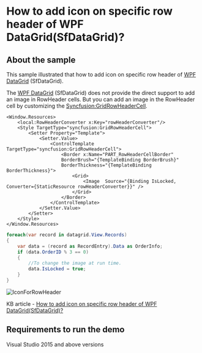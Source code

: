 # How to add icon on specific row header of WPF DataGrid(SfDataGrid)?

## About the sample

This sample illustrated that how to add icon on specific row header of [WPF DataGrid](https://www.syncfusion.com/wpf-ui-controls/datagrid) (SfDataGrid).

The [WPF DataGrid](https://www.syncfusion.com/wpf-ui-controls/datagrid) (SfDataGrid) does not provide the direct support to add an image in RowHeader cells. But you can add an image in the RowHeader cell by customizing the [Syncfusion:GridRowHeaderCell](https://help.syncfusion.com/cr/cref_files/wpf/Syncfusion.SfGrid.WPF~Syncfusion.UI.Xaml.Grid.GridRowHeaderCell.html).

```xaml
<Window.Resources>
    <local:RowHeaderConverter x:Key="rowHeaderConverter"/>
    <Style TargetType="syncfusion:GridRowHeaderCell">
        <Setter Property="Template">
            <Setter.Value>
                <ControlTemplate TargetType="syncfusion:GridRowHeaderCell">
                    <Border x:Name="PART_RowHeaderCellBorder"
                    BorderBrush="{TemplateBinding BorderBrush}"
                    BorderThickness="{TemplateBinding BorderThickness}">
                        <Grid>
                            <Image  Source="{Binding IsLocked, Converter={StaticResource rowHeaderConverter}}" />
                        </Grid>
                    </Border>
                </ControlTemplate>                   
            </Setter.Value>
        </Setter>
    </Style>
</Window.Resources>
```

```C#
foreach(var record in datagrid.View.Records)
{
    var data = (record as RecordEntry).Data as OrderInfo;
    if (data.OrderID % 3 == 0)
    {
        //To change the image at run time.
        data.IsLocked = true;
    }
}
```
![IconForRowHeader](IconForRowHeader.png)

KB article - [How to add icon on specific row header of WPF DataGrid(SfDataGrid)?](https://www.syncfusion.com/kb/11769/how-to-add-icon-on-specific-row-header-of-wpf-datagrid-sfdatagrid)

## Requirements to run the demo
Visual Studio 2015 and above versions
